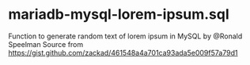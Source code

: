 # mariadb-mysql-lorem-ipsum.sql
Function to generate random text of lorem ipsum in MySQL by @Ronald Speelman
Source from https://gist.github.com/zackad/461548a4a701ca93ada5e009f57a79d1
